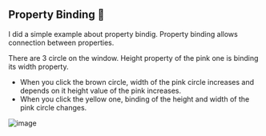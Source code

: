 ## Property Binding 🔗

I did a simple example about property bindig. Property binding allows connection between properties. 

There are 3 circle on the window. Height property of the pink one is binding its width property. 

- When you click the brown circle, width of the pink circle increases and depends on it height value of the pink increases. 
- When you click the yellow one, binding of the height and width of the pink circle changes. 

![image](https://github.com/user-attachments/assets/42678b12-bded-4207-8d62-3f693f65545c)
